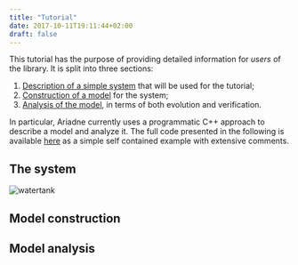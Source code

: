 ```yaml
---
title: "Tutorial"
date: 2017-10-11T19:11:44+02:00
draft: false
---
```


This tutorial has the purpose of providing detailed information for *users* of the library. It is split into three sections:

  1. [Description of a simple system](#the-system) that will be used for the tutorial;
  2. [Construction of a model](#model-construction) for the system;
  3. [Analysis of the model](#model-analysis), in terms of both evolution and verification.

In particular, Ariadne currently uses a programmatic C++ approach to describe a model and analyze it. The full code presented in the following is available [here](https://bitbucket.org/ariadne-cps/release-1.0/src/HEAD/tutorial/) as a simple self contained example with extensive comments.

## The system

![watertank](/img/watertank.png "The watertank system")

## Model construction

## Model analysis

